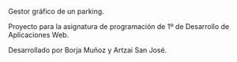 Gestor gráfico de un parking.

Proyecto para la asignatura de programación de 1º de Desarrollo de Aplicaciones Web.

Desarrollado por Borja Muñoz y Artzai San José.
